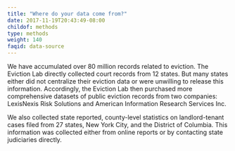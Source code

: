 ```yaml
---
title: "Where do your data come from?"
date: 2017-11-19T20:43:49-08:00
childof: methods
type: methods
weight: 140
faqid: data-source
---
```

We have accumulated over 80 million records related to eviction. The Eviction Lab directly collected court records from 12 states. But many states either did not centralize their eviction data or were unwilling to release this information. Accordingly, the Eviction Lab then purchased more comprehensive datasets of public eviction records from two companies: LexisNexis Risk Solutions and American Information Research Services Inc. 

We also collected state reported, county-level statistics on landlord-tenant cases filed from 27 states, New York City, and the District of Columbia. This information was collected either from online reports or by contacting state judiciaries directly.